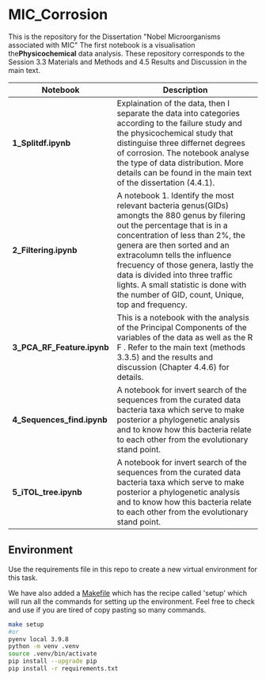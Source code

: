 # MIC_Corrosion
This is the repository for the Dissertation "Nobel Microorganisms associated with MIC"
The first notebook is a visualisation the**Physicochemical** data analysis. These repository corresponds to the Session 3.3 Materials and Methods and 4.5 Results and Discussion in the main text.

| Notebook                    |Description                                                                                                  |
|----------------------------|--------------------------------------------------------------------------------------------------------------|
|**1_Splitdf.ipynb**     | Explaination of the data, then I separate the data into categories according to the failure study and the physicochemical study that distinguise three differnet degrees of corrosion.  The notebook analyse the type of data distribution. More details can be found in the main text of the dissertation (4.4.1). |
| **2_Filtering.ipynb**     | A notebook 1. Identify the most relevant bacteria genus(GIDs) amongts the 880 genus by filering out the percentage that is in a concentration of less than 2%, the genera are then sorted and an extracolumn tells the influence frecuency of those genera, lastly the data is divided into three traffic lights. A small statistic is done with the number of GID, count, Unique, top and frequency. |
| **3_PCA_RF_Feature.ipynb**      | This is a notebook with the analysis of the Principal Components of the variables of the data as well as the R F  . Refer to the main text (methods 3.3.5) and the results and discussion (Chapter 4.4.6) for details. |
| **4_Sequences_find.ipynb**      | A notebook for invert search of the sequences from the curated data bacteria taxa which serve to make posterior a phylogenetic analysis and to know how this bacteria relate to each other from the evolutionary stand point.|
| **5_iTOL_tree.ipynb**      | A notebook for invert search of the sequences from the curated data bacteria taxa which serve to make posterior a phylogenetic analysis and to know how this bacteria relate to each other from the evolutionary stand point.|



## Environment

Use the requirements file in this repo to create a new virtual environment for this task.

We have also added a [Makefile](Makefile) which has the recipe called 'setup' which will run all the commands for setting up the environment. Feel free to check and use if you are tired of copy pasting so many commands.

```BASH
make setup
#or
pyenv local 3.9.8
python -m venv .venv
source .venv/bin/activate
pip install --upgrade pip
pip install -r requirements.txt
```
